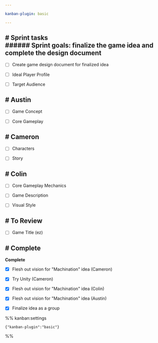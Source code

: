 ```yaml
---

kanban-plugin: basic

---
```


## # Sprint tasks<br>###### Sprint goals: finalize the game idea and complete the design document

- [ ] Create game design document for finalized idea
- [ ] Ideal Player Profile
- [ ] Target Audience


## # Austin

- [ ] Game Concept
- [ ] Core Gameplay


## # Cameron

- [ ] Characters
- [ ] Story


## # Colin

- [ ] Core Gameplay Mechanics
- [ ] Game Description
- [ ] Visual Style


## # To Review

- [ ] Game Title (ez)


## # Complete

**Complete**
- [x] Flesh out vision for "Machination" idea (Cameron)
- [x] Try Unity (Cameron)
- [x] Flesh out vision for "Machination" idea (Colin)
- [x] Flesh out vision for "Machination" idea (Austin)
- [x] Finalize idea as a group




%% kanban:settings
```
{"kanban-plugin":"basic"}
```
%%
